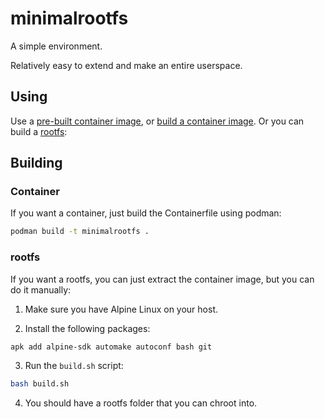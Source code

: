 # minimalrootfs

A simple environment.

Relatively easy to extend and make an entire userspace.

## Using

Use a [pre-built container image](https://quay.io/charles2/minimalrootfs), or [build a container image](#building). Or you can build a [rootfs](#rootfs):

## Building

### Container

If you want a container, just build the Containerfile using podman:

```sh
podman build -t minimalrootfs .
```

### rootfs

If you want a rootfs, you can just extract the container image, but you can do it manually:

1. Make sure you have Alpine Linux on your host.

2. Install the following packages:

```sh
apk add alpine-sdk automake autoconf bash git
```

3. Run the `build.sh` script:

```sh
bash build.sh
```

4. You should have a rootfs folder that you can chroot into.
